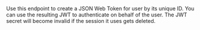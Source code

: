 Use this endpoint to create a JSON Web Token for user by its unique ID.
You can use the resulting JWT to authenticate on behalf of the user.
The JWT secret will become invalid if the session it uses gets deleted.

